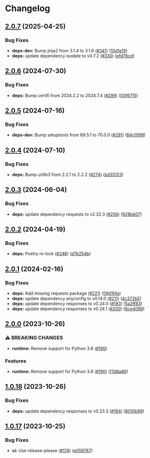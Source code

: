 # Changelog

## [2.0.7](https://github.com/mcaulifn/solcast/compare/v2.0.6...v2.0.7) (2025-04-25)


### Bug Fixes

* **deps-dev:** Bump jinja2 from 3.1.4 to 3.1.6 ([#341](https://github.com/mcaulifn/solcast/issues/341)) ([10d1e15](https://github.com/mcaulifn/solcast/commit/10d1e1565b6c6dd904f23b6ea35ccf2ffffc06b9))
* **deps:** update dependency isodate to v0.7.2 ([#330](https://github.com/mcaulifn/solcast/issues/330)) ([efd76cd](https://github.com/mcaulifn/solcast/commit/efd76cdf05296fa82a4e53dc5c8ee885f1fa519a))

## [2.0.6](https://github.com/mcaulifn/solcast/compare/v2.0.5...v2.0.6) (2024-07-30)


### Bug Fixes

* **deps:** Bump certifi from 2024.2.2 to 2024.7.4 ([#299](https://github.com/mcaulifn/solcast/issues/299)) ([00f6715](https://github.com/mcaulifn/solcast/commit/00f6715ad558bbc03842a35c480d8a833e9b62fc))

## [2.0.5](https://github.com/mcaulifn/solcast/compare/v2.0.4...v2.0.5) (2024-07-16)


### Bug Fixes

* **deps-dev:** Bump setuptools from 69.5.1 to 70.0.0 ([#291](https://github.com/mcaulifn/solcast/issues/291)) ([64c0f99](https://github.com/mcaulifn/solcast/commit/64c0f99e757e4b42ce2262ed2529dd8902522c1f))

## [2.0.4](https://github.com/mcaulifn/solcast/compare/v2.0.3...v2.0.4) (2024-07-10)


### Bug Fixes

* **deps:** Bump urllib3 from 2.2.1 to 2.2.2 ([#274](https://github.com/mcaulifn/solcast/issues/274)) ([bd35123](https://github.com/mcaulifn/solcast/commit/bd35123b73f5794719bc429f91f2a28202614106))

## [2.0.3](https://github.com/mcaulifn/solcast/compare/v2.0.2...v2.0.3) (2024-06-04)


### Bug Fixes

* **deps:** update dependency requests to v2.32.3 ([#256](https://github.com/mcaulifn/solcast/issues/256)) ([928bb07](https://github.com/mcaulifn/solcast/commit/928bb0749323f12482bc97d8d462f6af0ad921df))

## [2.0.2](https://github.com/mcaulifn/solcast/compare/v2.0.1...v2.0.2) (2024-04-19)


### Bug Fixes

* **deps:** Poetry re-lock ([#246](https://github.com/mcaulifn/solcast/issues/246)) ([d7b254b](https://github.com/mcaulifn/solcast/commit/d7b254b6029de3aae98952fff998ab0c5e7bfb8c))

## [2.0.1](https://github.com/mcaulifn/solcast/compare/v2.0.0...v2.0.1) (2024-02-16)


### Bug Fixes

* **deps:** Add missing requests package ([#221](https://github.com/mcaulifn/solcast/issues/221)) ([09d1f4a](https://github.com/mcaulifn/solcast/commit/09d1f4af33940efab52db90adb2fb1eb811e6198))
* **deps:** update dependency anyconfig to v0.14.0 ([#211](https://github.com/mcaulifn/solcast/issues/211)) ([4c372b5](https://github.com/mcaulifn/solcast/commit/4c372b53939c4af1921e631b3ed133d2b23ecdc3))
* **deps:** update dependency responses to v0.24.0 ([#193](https://github.com/mcaulifn/solcast/issues/193)) ([5a2ff83](https://github.com/mcaulifn/solcast/commit/5a2ff839a542def771857214a702fed763f21969))
* **deps:** update dependency responses to v0.24.1 ([#200](https://github.com/mcaulifn/solcast/issues/200)) ([6ce4099](https://github.com/mcaulifn/solcast/commit/6ce40993f262076a00d88b7d6135b582a930a8df))

## [2.0.0](https://github.com/mcaulifn/solcast/compare/v1.0.18...v2.0.0) (2023-10-26)


### ⚠ BREAKING CHANGES

* **runtime:** Remove support for Python 3.8 ([#190](https://github.com/mcaulifn/solcast/issues/190))

### Features

* **runtime:** Remove support for Python 3.8 ([#190](https://github.com/mcaulifn/solcast/issues/190)) ([f7d8a86](https://github.com/mcaulifn/solcast/commit/f7d8a86246076abe5314fc97c292025576a33783))

## [1.0.18](https://github.com/mcaulifn/solcast/compare/v1.0.17...v1.0.18) (2023-10-26)


### Bug Fixes

* **deps:** update dependency responses to v0.23.3 ([#184](https://github.com/mcaulifn/solcast/issues/184)) ([8010b99](https://github.com/mcaulifn/solcast/commit/8010b99761b610bd1fa23886bd00f6d0edf89065))

## [1.0.17](https://github.com/mcaulifn/solcast/compare/v1.0.16...v1.0.17) (2023-10-25)


### Bug Fixes

* **ci:** Use release-please ([#174](https://github.com/mcaulifn/solcast/issues/174)) ([e059767](https://github.com/mcaulifn/solcast/commit/e0597670c41495897e6ccda8014064852be5937a))
